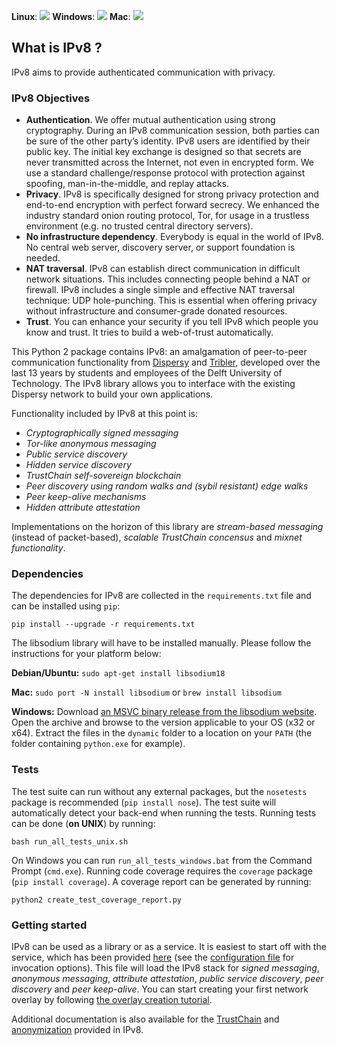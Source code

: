**Linux**: [![](http://jenkins.tribler.org/job/ipv8/job/test_ipv8_linux/badge/icon)](http://jenkins.tribler.org/job/ipv8/job/test_ipv8_linux/) **Windows**: [![](http://jenkins.tribler.org/job/ipv8/job/test_ipv8_windows/badge/icon)](http://jenkins.tribler.org/job/ipv8/job/test_ipv8_windows/) **Mac**: [![](http://jenkins.tribler.org/job/ipv8/job/test_ipv8_mac/badge/icon)](http://jenkins.tribler.org/job/ipv8/job/test_ipv8_mac/)

## What is IPv8 ?

IPv8 aims to provide authenticated communication with privacy.

### IPv8 Objectives

- **Authentication**. We offer mutual authentication using strong cryptography. During an IPv8 communication session, both parties can be sure of the other party’s identity. IPv8 users are identified by their public key. The initial key exchange is designed so that secrets are never transmitted across the Internet, not even in encrypted form. We use a standard challenge/response protocol with protection against spoofing, man-in-the-middle, and replay attacks.
- **Privacy**. IPv8 is specifically designed for strong privacy protection and end-to-end encryption with perfect forward secrecy. We enhanced the industry standard onion routing protocol, Tor, for usage in a trustless environment (e.g. no trusted central directory servers).
- **No infrastructure dependency**. Everybody is equal in the world of IPv8. No central web server, discovery server, or support foundation is needed.
- **NAT traversal**. IPv8 can establish direct communication in difficult network situations. This includes connecting people behind a NAT or firewall.   IPv8 includes a single simple and effective NAT traversal technique: UDP hole-punching. This is essential when offering privacy without infrastructure and consumer-grade donated resources.
- **Trust**. You can enhance your security if you tell IPv8 which people you know and trust. It tries to build a web-of-trust automatically.

This Python 2 package contains IPv8: an amalgamation of peer-to-peer communication functionality from [Dispersy](https://github.com/Tribler/dispersy) and [Tribler](https://github.com/Tribler/tribler), developed over the last 13 years by students and employees of the Delft University of Technology.
The IPv8 library allows you to interface with the existing Dispersy network to build your own applications.

Functionality included by IPv8 at this point is:
 - *Cryptographically signed messaging*
 - *Tor-like anonymous messaging*
 - *Public service discovery*
 - *Hidden service discovery*
 - *TrustChain self-sovereign blockchain* 
 - *Peer discovery using random walks and (sybil resistant) edge walks*
 - *Peer keep-alive mechanisms*
 - *Hidden attribute attestation*
 
Implementations on the horizon of this library are *stream-based messaging* (instead of packet-based), *scalable TrustChain concensus* and *mixnet functionality*.

### Dependencies
The dependencies for IPv8 are collected in the `requirements.txt` file and can be installed using `pip`:

```
pip install --upgrade -r requirements.txt
```

The libsodium library will have to be installed manually.
Please follow the instructions for your platform below:

**Debian/Ubuntu:**
``sudo apt-get install libsodium18``

**Mac:**
``sudo port -N install libsodium`` or ``brew install libsodium``

**Windows:**
Download [an MSVC binary release from the libsodium website](https://download.libsodium.org/libsodium/releases/).
Open the archive and browse to the version applicable to your OS (x32 or x64).
Extract the files in the `dynamic` folder to a location on your `PATH` (the folder containing `python.exe` for example).

### Tests
The test suite can run without any external packages, but the `nosetests` package is recommended (`pip install nose`).
The test suite will automatically detect your back-end when running the tests.
Running tests can be done (**on UNIX**) by running:

```
bash run_all_tests_unix.sh
```

On Windows you can run `run_all_tests_windows.bat` from the Command Prompt (`cmd.exe`).
Running code coverage requires the `coverage` package (`pip install coverage`).
A coverage report can be generated by running:

```
python2 create_test_coverage_report.py
```

### Getting started
IPv8 can be used as a library or as a service. It is easiest to start off with the service, which has been provided [here](ipv8/ipv8.py) (see the [configuration file](ipv8/configuration.py) for invocation options).
This file will load the IPv8 stack for *signed messaging*, *anonymous messaging*, *attribute attestation*, *public service discovery*, *peer discovery* and *peer keep-alive*.
You can start creating your first network overlay by following [the overlay creation tutorial](doc/overlay_tutorial.md).

Additional documentation is also available for the [TrustChain](doc/trustchain.md) and [anonymization](doc/anonymization.md) provided in IPv8.
